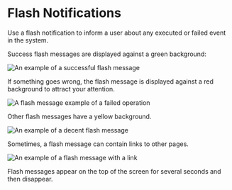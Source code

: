 <a id="user-guide-intro-popups"></a>

# Flash Notifications

Use a flash notification to inform a user about any executed or failed event in the system.

Success flash messages are displayed against a green background:

![An example of a successful flash message](user/img/getting_started/navigation/flash_success.png)

If something goes wrong, the flash message is displayed against a red background to attract your attention.

![A flash message example of a failed operation](user/img/getting_started/navigation/flash_error.png)

Other flash messages have a yellow background.

![An example of a decent flash message](user/img/getting_started/navigation/flash_task.png)

Sometimes, a flash message can contain links to other pages.

![An example of a flash message with a link](user/img/getting_started/navigation/flash_link.png)

Flash messages appear on the top of the screen for several seconds and then disappear.
